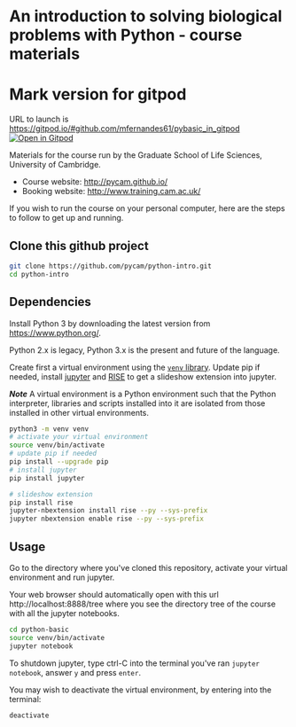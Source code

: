 # An introduction to solving biological problems with Python - course materials

# Mark version for gitpod
URL to launch is https://gitpod.io/#github.com/mfernandes61/pybasic_in_gitpod
[![Open in Gitpod](https://gitpod.io/button/open-in-gitpod.svg)](https://gitpod.io/#github.com/mfernandes61/pybasic_in_gitpod>)



Materials for the course run by the Graduate School of Life Sciences, University of Cambridge.

- Course website: http://pycam.github.io/
- Booking website: http://www.training.cam.ac.uk/


If you wish to run the course on your personal computer, here are the steps to follow to get up and running.

## Clone this github project

```bash
git clone https://github.com/pycam/python-intro.git
cd python-intro
```

## Dependencies

Install Python 3 by downloading the latest version from https://www.python.org/.

Python 2.x is legacy, Python 3.x is the present and future of the language.

Create first a virtual environment using the [`venv` library](https://docs.python.org/3/library/venv.html). Update pip if needed, install [jupyter](http://jupyter.org/) and [RISE](https://github.com/damianavila/RISE) to get a slideshow extension into jupyter.

***Note*** A virtual environment is a Python environment such that the Python interpreter, libraries and scripts installed into it are isolated from those installed in other virtual environments.

```bash
python3 -m venv venv
# activate your virtual environment
source venv/bin/activate
# update pip if needed
pip install --upgrade pip
# install jupyter
pip install jupyter

# slideshow extension
pip install rise
jupyter-nbextension install rise --py --sys-prefix
jupyter nbextension enable rise --py --sys-prefix
```

## Usage

Go to the directory where you've cloned this repository, activate your virtual environment and run jupyter.

Your web browser should automatically open with this url http://localhost:8888/tree where you see the directory tree of the course with all the jupyter notebooks.

```bash
cd python-basic
source venv/bin/activate
jupyter notebook
```

To shutdown jupyter, type ctrl-C into the terminal you've ran `jupyter notebook`, answer `y` and press `enter`.

You may wish to deactivate the virtual environment, by entering into the terminal:
```
deactivate
```
